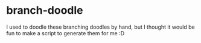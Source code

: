 # branch-doodle
I used to doodle these branching doodles by hand, but I thought it would be fun to make a script to generate them for me :D
